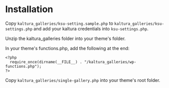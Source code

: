 # Installation

Copy `kaltura_galleries/ksu-setting.sample.php` to `kaltura_galleries/ksu-settings.php` and add your kaltura credentials into `ksu-settings.php`.

Unzip the kaltura_galleries folder into your theme's folder.

In your theme's functions.php, add the following at the end:

    <?php 
      require_once(dirname(__FILE__) . "/kaltura_galleries/wp-functions.php");
    ?>

Copy `kaltura_galleries/single-gallery.php` into your theme's root folder.
